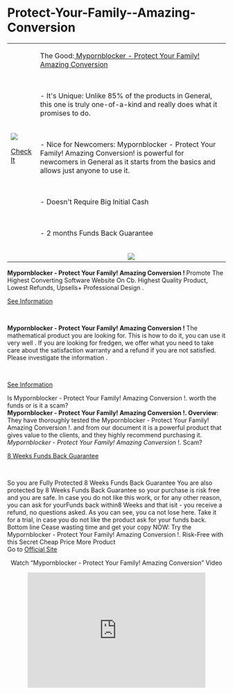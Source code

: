 Protect-Your-Family--Amazing-Conversion
=======================================

<table width="100%" border="0" cellspacing="0" cellpadding="0">
  <tr>
    <td><a href="http://stepidea.com/cb/cb.php?s=mpblocker"><img src="http://s.wordpress.com/mshots/v1/http%3A%2F%2Fcbengine.co%2Fmpblocker?w=300" border="0"></a><BR>

<a href="http://stepidea.com/cb/cb.php?s=mpblocker">Check It</a><br>
 </td>
    <td valign="top">
<p>The Good:<a href="http://stepidea.com/cb/cb.php?s=mpblocker"> Mypornblocker - Protect Your Family! Amazing Conversion</a></p><br>

<p>- It's Unique: Unlike 85% of the products in General, this one is truly one-of-a-kind and really does what it promises to do.</p><br>
<p>- Nice for Newcomers: Mypornblocker - Protect Your Family! Amazing Conversion! is powerful for newcomers in General as it starts from the basics and allows just anyone to use it.</p><br>
<p>- Doesn't Require Big Initial Cash</p><br>
<p>- 2 months Funds Back Guarantee</p><br>
<center>
<a href="http://stepidea.com/cb/cb.php?s=mpblocker"><img src="http://www.cbengine.com/res/stat1/img/visit_website.png" border="0"></a><br></center>
    </td>
  </tr>

</table>
<b>Mypornblocker - Protect Your Family! Amazing Conversion ! </b>Promote The Highest Converting Software Website On Cb. Highest Quality Product, Lowest Refunds, Upsells+ Professional Design .<br>
<p><a href="http://stepidea.com/cb/cb.php?s=mpblocker">See Information</a></p><br>
<!--more-->  
<p><b>Mypornblocker - Protect Your Family! Amazing Conversion ! </b>The  mathematical product you are looking for. This is how to do it, you can use it  very well . If you are looking for fredgen, we offer what  you need to take  care about the satisfaction  warranty and a refund if you are not satisfied. Please  investigate the information .</p> <br>

<a href="http://stepidea.com/cb/cb.php?s=mpblocker">See Information</a><br>

<p>Is Mypornblocker - Protect Your Family! Amazing Conversion !. worth the funds or is it a scam? <br>
<b>Mypornblocker - Protect Your Family! Amazing Conversion !. Overview</b>: They have thoroughly tested the Mypornblocker - Protect Your Family! Amazing Conversion !. and from our document it is a powerful product that gives value to the clients, and they highly recommend purchasing it.<br>
<i>Mypornblocker - Protect Your Family! Amazing Conversion</i> !. Scam?<br></p>


<p><a href="http://stepidea.com/cb/cb.php?s=mpblocker">8 Weeks Funds Back Guarantee</a></p><br>
<p>So you are Fully Protected 8 Weeks Funds Back Guarantee You are also protected by 8 Weeks Funds Back Guarantee so your purchase is risk free and you are safe. In case you do not like this work, or for any other reason, you can ask for yourFunds back within8 Weeks  and that isit - you receive a refund, no questions asked. As you can see, you ca not lose here. Take it for a trial, in case you do not like the product ask for your funds back. Bottom line Cease wasting time and get your copy NOW: Try the Mypornblocker - Protect Your Family! Amazing Conversion !. Risk-Free with this Secret Cheap Price More Product<br>
Go to <a href="http://stepidea.com/cb/cb.php?s=mpblocker"> Official Site</a></p>
<center><p>Watch “Mypornblocker - Protect Your Family! Amazing Conversion” Video<p></center>
<center><iframe width="410" height="265" src="http://youtube.com/embed?listType=search;list=Mypornblocker - Protect Your Family! Amazing Conversion" frameborder="0" allowfullscreen=""></iframe></center>
